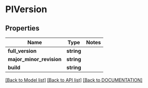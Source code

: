# PIVersion

## Properties
Name | Type | Notes
------------ | ------------- | -------------
**full_version** | **string**
**major_minor_revision** | **string**
**build** | **string**

[[Back to Model list]](../../DOCUMENTATION.md#documentation-for-models) [[Back to API list]](../../DOCUMENTATION.md#documentation-for-api-endpoints) [[Back to DOCUMENTATION]](../../DOCUMENTATION.md)
